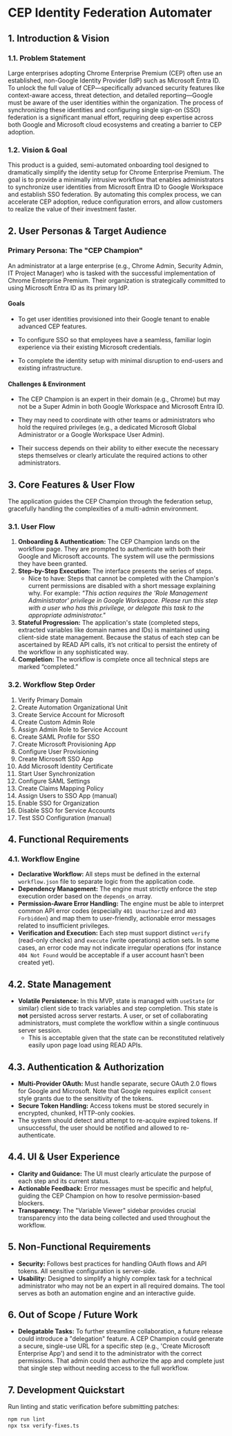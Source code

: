 # CEP Identity Federation Automater

## 1. Introduction & Vision

### 1.1. Problem Statement

Large enterprises adopting Chrome Enterprise Premium (CEP) often use an established, non-Google Identity Provider (IdP) such as Microsoft Entra ID. To unlock the full value of CEP—specifically advanced security features like context-aware access, threat detection, and detailed reporting—Google must be aware of the user identities within the organization. The process of synchronizing these identities and configuring single sign-on (SSO) federation is a significant manual effort, requiring deep expertise across both Google and Microsoft cloud ecosystems and creating a barrier to CEP adoption.

### 1.2. Vision & Goal

This product is a guided, semi-automated onboarding tool designed to dramatically simplify the identity setup for Chrome Enterprise Premium. The goal is to provide a minimally intrusive workflow that enables administrators to synchronize user identities from Microsoft Entra ID to Google Workspace and establish SSO federation. By automating this complex process, we can accelerate CEP adoption, reduce configuration errors, and allow customers to realize the value of their investment faster.

## 2. User Personas & Target Audience

### Primary Persona: The "CEP Champion"

An administrator at a large enterprise (e.g., Chrome Admin, Security Admin, IT Project Manager) who is tasked with the successful implementation of Chrome Enterprise Premium. Their organization is strategically committed to using Microsoft Entra ID as its primary IdP.

#### Goals

- To get user identities provisioned into their Google tenant to enable advanced CEP features.

- To configure SSO so that employees have a seamless, familiar login experience via their existing Microsoft credentials.

- To complete the identity setup with minimal disruption to end-users and existing infrastructure.

#### Challenges & Environment

- The CEP Champion is an expert in their domain (e.g., Chrome) but may not be a Super Admin in both Google Workspace and Microsoft Entra ID.

- They may need to coordinate with other teams or administrators who hold the required privileges (e.g., a dedicated Microsoft Global Administrator or a Google Workspace User Admin).

- Their success depends on their ability to either execute the necessary steps themselves or clearly articulate the required actions to other administrators.

## 3. Core Features & User Flow

The application guides the CEP Champion through the federation setup, gracefully handling the complexities of a multi-admin environment.

### 3.1. User Flow

1. **Onboarding & Authentication:** The CEP Champion lands on the workflow page. They are prompted to authenticate with both their Google and Microsoft accounts. The system will use the permissions they have been granted.
2. **Step-by-Step Execution:** The interface presents the series of steps.
   - Nice to have: Steps that cannot be completed with the Champion's current permissions are disabled with a short message explaining why. For example: _"This action requires the 'Role Management Administrator' privilege in Google Workspace. Please run this step with a user who has this privilege, or delegate this task to the appropriate administrator."_
3. **Stateful Progression:** The application's state (completed steps, extracted variables like domain names and IDs) is maintained using client-side state management. Because the status of each step can be ascertained by READ API calls, it’s not critical to persist the entirety of the workflow in any sophisticated way.
4. **Completion:** The workflow is complete once all technical steps are marked “completed.”

### 3.2. Workflow Step Order

1. Verify Primary Domain
2. Create Automation Organizational Unit
3. Create Service Account for Microsoft
4. Create Custom Admin Role
5. Assign Admin Role to Service Account
6. Create SAML Profile for SSO
7. Create Microsoft Provisioning App
8. Configure User Provisioning
9. Create Microsoft SSO App
10. Add Microsoft Identity Certificate
11. Start User Synchronization
12. Configure SAML Settings
13. Create Claims Mapping Policy
14. Assign Users to SSO App (manual)
15. Enable SSO for Organization
16. Disable SSO for Service Accounts
17. Test SSO Configuration (manual)

## 4. Functional Requirements

### 4.1. Workflow Engine

- **Declarative Workflow:** All steps must be defined in the external `workflow.json` file to separate logic from the application code.
- **Dependency Management:** The engine must strictly enforce the step execution order based on the `depends_on` array.
- **Permission-Aware Error Handling:** The engine must be able to interpret common API error codes (especially `401 Unauthorized` and `403 Forbidden`) and map them to user-friendly, actionable error messages related to insufficient privileges.
- **Verification and Execution:** Each step must support distinct `verify` (read-only checks) and `execute` (write operations) action sets. In some cases, an error code may not indicate irregular operations (for instance `404 Not Found` would be acceptable if a user account hasn’t been created yet).

## 4.2. State Management

- **Volatile Persistence:** In this MVP, state is managed with `useState` (or similar) client side to track variables and step completion. This state is **not** persisted across server restarts. A user, or set of collaborating administrators, must complete the workflow within a single continuous server session.
  - This is acceptable given that the state can be reconstituted relatively easily upon page load using READ APIs.

## 4.3. Authentication & Authorization

- **Multi-Provider OAuth:** Must handle separate, secure OAuth 2.0 flows for Google and Microsoft. Note that Google requires explicit `consent` style grants due to the sensitivity of the tokens.
- **Secure Token Handling:** Access tokens must be stored securely in encrypted, chunked, HTTP-only cookies.
- The system should detect and attempt to re-acquire expired tokens. If unsuccessful, the user should be notified and allowed to re-authenticate.

## 4.4. UI & User Experience

- **Clarity and Guidance:** The UI must clearly articulate the purpose of each step and its current status.
- **Actionable Feedback:** Error messages must be specific and helpful, guiding the CEP Champion on how to resolve permission-based blockers.
- **Transparency:** The "Variable Viewer" sidebar provides crucial transparency into the data being collected and used throughout the workflow.

## 5. Non-Functional Requirements

- **Security:** Follows best practices for handling OAuth flows and API tokens. All sensitive configuration is server-side.
- **Usability:** Designed to simplify a highly complex task for a technical administrator who may not be an expert in all required domains. The tool serves as both an automation engine and an interactive guide.

## 6. Out of Scope / Future Work

- **Delegatable Tasks:** To further streamline collaboration, a future release could introduce a "delegation" feature. A CEP Champion could generate a secure, single-use URL for a specific step (e.g., 'Create Microsoft Enterprise App') and send it to the administrator with the correct permissions. That admin could then authorize the app and complete just that single step without needing access to the full workflow.

## 7. Development Quickstart

Run linting and static verification before submitting patches:

```bash
npm run lint
npx tsx verify-fixes.ts
```
